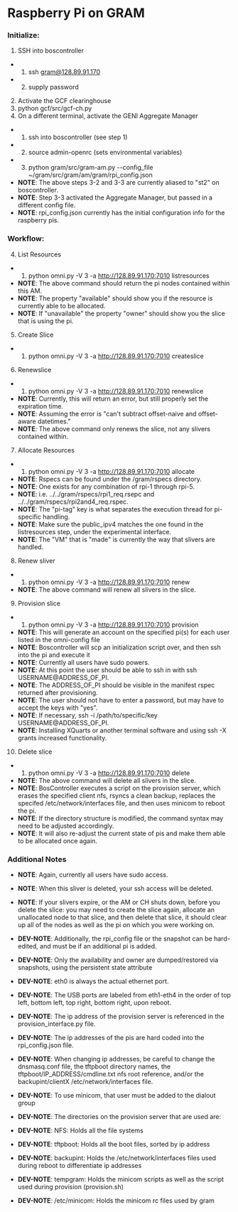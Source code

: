 # Raspberry Pi on GRAM

### Initialize:

1. SSH into boscontroller
- 1. ssh gram@128.89.91.170
- 2. supply password
2. Activate the GCF clearinghouse
  1. python gcf/src/gcf-ch.py
3. On a different terminal, activate the GENI Aggregate Manager
- 1. ssh into boscontroller (see step 1)
- 2. source admin-openrc (sets environmental variables)
- 3. python gram/src/gram-am.py --config_file ~/gram/src/gram/am/gram/rpi_config.json
- **NOTE**: The above steps 3-2 and 3-3 are currently aliased to "st2" on boscontroller.
- **NOTE**: Step 3-3 activated the Aggregate Manager, but passed in a different config file.
- **NOTE**: rpi_config.json currently has the initial configuration info for the raspberry pis.

### Workflow: 

4. List Resources
- 1. python omni.py -V 3 -a http://128.89.91.170:7010 listresources
- **NOTE**: The above command should return the pi nodes contained within this AM.
- **NOTE**: The property "available" should show you if the resource is currently able to be allocated.
- **NOTE**: If "unavailable" the property "owner" should show you the slice that is using the pi.
5. Create Slice
- 1. python omni.py -V 3 -a http://128.89.91.170:7010 createslice <slicename>
6. Renewslice
- 1. python omni.py -V 3 -a http://128.89.91.170:7010 renewslice <slicename> <YYYYMMDD>
- **NOTE**: Currently, this will return an error, but still properly set the expiration time.
- **NOTE**: Assuming the error is "can't subtract offset-naive and offset-aware datetimes."
- **NOTE**: The above command only renews the slice, not any slivers contained within.
7. Allocate Resources
- 1. python omni.py -V 3 -a http://128.89.91.170:7010 allocate <slicename> <rspec>
- **NOTE**: Rspecs can be found under the /gram/rspecs directory.
- **NOTE**: One exists for any combination of rpi-1 through rpi-5.
- **NOTE**: i.e. ../../gram/rspecs/rpi1_req.rsepc and ../../gram/rspecs/rpi2and4_req.rspec.
- **NOTE**: The "pi-tag" key is what separates the execution thread for pi-specific handling.
- **NOTE**: Make sure the public_ipv4 matches the one found in the listresources step, under the experimental interface.
- **NOTE**: The "VM" that is "made" is currently the way that slivers are handled.
8. Renew sliver
- 1. python omni.py -V 3 -a http://128.89.91.170:7010 renew <slicename> <YYYYMMDD>
- **NOTE**: The above command will renew all slivers in the slice.
9. Provision slice
- 1. python omni.py -V 3 -a http://128.89.91.170:7010 provision <slicename>
- **NOTE**: This will generate an account on the specified pi(s) for each user listed in the omni-config file
- **NOTE**: Boscontroller will scp an initialization script over, and then ssh into the pi and execute it
- **NOTE**: Currently all users have sudo powers.
- **NOTE**: At this point the user should be able to ssh in with ssh USERNAME@ADDRESS_OF_PI.
- **NOTE**: The ADDRESS_OF_PI should be visible in the manifest rspec returned after provisioning.
- **NOTE**: The user should not have to enter a password, but may have to accept the keys with "yes".
- **NOTE**: If necessary, ssh -i /path/to/specific/key USERNAME@ADDRESS_OF_PI.
- **NOTE**: Installing XQuarts or another terminal software and using ssh -X grants increased functionality.
10. Delete slice
- 1. python omni.py -V 3 -a http://128.89.91.170:7010 delete <slicename>
- **NOTE**: The above command will delete all slivers in the slice.
- **NOTE**: BosController executes a script on the provision server, which erases the specified client nfs, rsyncs a clean backup, replaces the specifed /etc/network/interfaces file, and then uses minicom to reboot the pi.
- **NOTE**: If the directory structure is modified, the command syntax may need to be adjusted accordingly.
- **NOTE**: It will also re-adjust the current state of pis and make them able to be allocated once again.

### Additional Notes

- **NOTE**: Again, currently all users have sudo access.
- **NOTE**: When this sliver is deleted, your ssh access will be deleted.
- **NOTE**: If your slivers expire, or the AM or CH shuts down, before you delete the slice: you may need to create the slice again, allocate an unallocated node to that slice, and then delete that slice, it should clear up all of the nodes as well as the pi on which you were working on.
- **DEV-NOTE**: Additionally, the rpi_config file or the snapshot can be hard-edited, and must be if an additional pi is added.
- **DEV-NOTE**: Only the availability and owner are dumped/restored via snapshots, using the persistent state attribute
- **DEV-NOTE**: eth0 is always the actual ethernet port.
- **DEV-NOTE**: The USB ports are labeled from eth1-eth4 in the order of top left, bottom left, top right, bottom right, upon reboot.
- **DEV-NOTE**: The ip address of the provision server is referenced in the provision_interface.py file.
- **DEV-NOTE**: The ip addresses of the pis are hard coded into the rpi_config.json file.
- **DEV-NOTE**: When changing ip addresses, be careful to change the dnsmasq.conf file, the tftpboot directory names, the tftpboot/IP_ADDRESS/cmdline.txt nfs root reference, and/or the backupint/clientX /etc/network/interfaces file.
- **DEV-NOTE**: To use minicom, that user must be added to the dialout group

- **DEV-NOTE**: The directories on the provision server that are used are:
- **DEV-NOTE**: NFS: Holds all the file systems
- **DEV-NOTE**: tftpboot: Holds all the boot files, sorted by ip address
- **DEV-NOTE**: backupint: Holds the /etc/network/interfaces files used during reboot to differentiate ip addresses
- **DEV-NOTE**: tempgram: Holds the minicom scripts as well as the script used during provision (provision.sh)
- **DEV-NOTE**: /etc/minicom: Holds the minicom rc files used by gram
